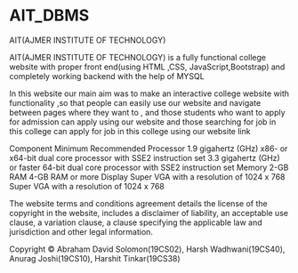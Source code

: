 # AIT_DBMS
AIT(AJMER INSTITUTE OF TECHNOLOGY)

AIT(AJMER INSTITUTE OF TECHNOLOGY) is a fully functional college website with proper front end(using HTML ,CSS, JavaScript,Bootstrap) and completely working backend with the help of MYSQL

In this website our main aim was to make an interactive college website with functionality ,so that people can easily use our website and navigate between pages where they want to , and those students who want to apply for admission can apply using our website and those searching for job in this college can apply for job in this college using our website link

Component	Minimum	Recommended
Processor	1.9 gigahertz (GHz) x86- or x64-bit dual core processor with SSE2 instruction set	3.3 gigahertz (GHz) or faster 64-bit dual core processor with SSE2 instruction set
Memory	2-GB RAM	4-GB RAM or more
Display	Super VGA with a resolution of 1024 x 768	Super VGA with a resolution of 1024 x 768

The website terms and conditions agreement details the license of the copyright in the website, includes a disclaimer of liability, an acceptable use clause, a variation clause, a clause specifying the applicable law and jurisdiction and other legal information.

Copyright © Abraham David Solomon(19CS02), Harsh Wadhwani(19CS40), Anurag Joshi(19CS10), Harshit Tinkar(19CS38)

